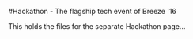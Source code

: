 #Hackathon - The flagship tech event of Breeze '16

This holds the files for the separate Hackathon page...
